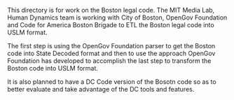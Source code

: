 This directory is for work on the Boston legal code.   The MIT Media Lab, Human Dynamics team is working with City of Boston, OpenGov Foundation and Code for America Boston Brigade to ETL the Boston legal code into USLM format.  

The first step is using the OpenGov Foundation parser to get the Boston code into State Decoded format and then to use the approach OpenGov Foundation has developed to accomplish the last step to transform the Boston code into USLM format.  

It is also planned to have a DC Code version of the Bosotn code so as to better evaluate and take advantage of the DC tools and features.  
